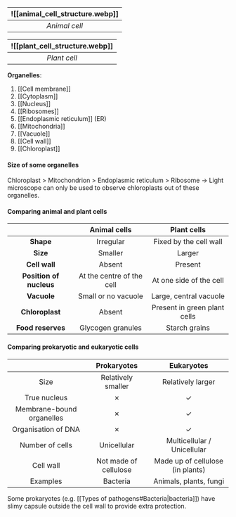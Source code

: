 
| ![[animal_cell_structure.webp]] |
| :-----------------------------: |
|          *Animal cell*          |

| ![[plant_cell_structure.webp]] |
| :----------------------------: |
|          *Plant cell*          |

**Organelles**:
1. [[Cell membrane]]
2. [[Cytoplasm]]
3. [[Nucleus]]
4. [[Ribosomes]]
5. [[Endoplasmic reticulum]] (ER)
6. [[Mitochondria]]
7. [[Vacuole]]
8. [[Cell wall]]
9. [[Chloroplast]]

#### Size of some organelles
Chloroplast > Mitochondrion > Endoplasmic reticulum > Ribosome
→ Light microscope can only be used to observe chloroplasts out of these organelles.


#### Comparing animal and plant cells
|                         |       Animal cells        |         Plant cells          |
| :---------------------: | :-----------------------: | :--------------------------: |
|        **Shape**        |         Irregular         |    Fixed by the cell wall    |
|        **Size**         |          Smaller          |            Larger            |
|      **Cell wall**      |          Absent           |           Present            |
| **Position of nucleus** | At the centre of the cell |   At one side of the cell    |
|       **Vacuole**       |    Small or no vacuole    |    Large, central vacuole    |
|     **Chloroplast**     |          Absent           | Present in green plant cells |
|    **Food reserves**    |     Glycogen granules     |        Starch grains         |


#### Comparing prokaryotic and eukaryotic cells
| | Prokaryotes | Eukaryotes |
| :--: | :--: | :--: |
| Size | Relatively smaller | Relatively larger |
| True nucleus | ✗ | ✓ |
| Membrane-bound organelles | ✗ | ✓ |
| Organisation of DNA | ✗ | ✓ |
| Number of cells | Unicellular | Multicellular / Unicellular |
| Cell wall | Not made of cellulose | Made up of cellulose (in plants) |
| Examples | Bacteria | Animals, plants, fungi |

Some prokaryotes (e.g. [[Types of pathogens#Bacteria|bacteria]]) have slimy capsule outside the cell wall to provide extra protection.
